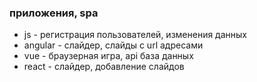 ### приложения, spa

- js - регистрация пользователей, изменения данных
- angular - слайдер, слайды c url адресами
- vue - браузерная игра, api база данных
- react - слайдер, добавление слайдов
